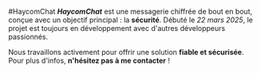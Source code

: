 #HaycomChat
***HaycomChat*** est une messagerie chiffrée de bout en bout, conçue avec un objectif principal : la **sécurité**. Débuté le *22 mars 2025*, le projet est toujours en développement avec d'autres développeurs passionnés.

Nous travaillons activement pour offrir une solution **fiable et sécurisée**. Pour plus d'infos, **n'hésitez pas à me contacter** !